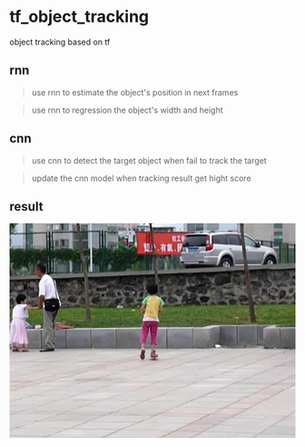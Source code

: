 # tf_object_tracking
object tracking based on tf

## rnn
>  use rnn to estimate the object's position in next frames

>  use rnn to regression the object's width and height

## cnn
>  use cnn to detect the target object when fail to track the target

>  update the cnn model when tracking result get hight score

## result
[![Watch the video](https://github.com/ggaoming/tf_object_tracking/blob/master/demo/00000001.jpg)](https://github.com/ggaoming/tf_object_tracking/blob/master/demo/vot2016_girl.avi)